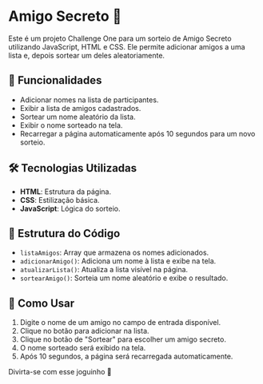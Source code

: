 # Amigo Secreto 🎉

Este é um projeto Challenge One para um sorteio de Amigo Secreto utilizando JavaScript, HTML e CSS. Ele permite adicionar amigos a uma lista e, depois sortear um deles aleatoriamente.

## 📌 Funcionalidades
- Adicionar nomes na lista de participantes.
- Exibir a lista de amigos cadastrados.
- Sortear um nome aleatório da lista.
- Exibir o nome sorteado na tela.
- Recarregar a página automaticamente após 10 segundos para um novo sorteio.

## 🛠 Tecnologias Utilizadas
- **HTML**: Estrutura da página.
- **CSS**: Estilização básica.
- **JavaScript**: Lógica do sorteio.

## 📂 Estrutura do Código

- `listaAmigos`: Array que armazena os nomes adicionados.
- `adicionarAmigo()`: Adiciona um nome à lista e exibe na tela.
- `atualizarLista()`: Atualiza a lista visível na página.
- `sortearAmigo()`: Sorteia um nome aleatório e exibe o resultado.

## 🚀 Como Usar
1. Digite o nome de um amigo no campo de entrada disponível.
2. Clique no botão para adicionar na lista.
3. Clique no botão de "Sortear" para escolher um amigo secreto.
4. O nome sorteado será exibido na tela.
5. Após 10 segundos, a página será recarregada automaticamente.

Divirta-se com esse joguinho 🎁
